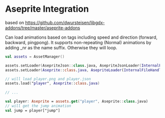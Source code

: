 # Aseprite Integration

based on https://github.com/dwursteisen/libgdx-addons/tree/master/aseprite-addons

Can load animations based on tags including speed and direction (forward, backward, pingpong).
It supports non-repeating (Normal) animations by adding _nr as the name suffix. Otherwise they will loop.

```kotlin
val assets = AssetManager()

assets.setLoader(AsepriteJson::class.java, AsepriteJsonLoader(InternalFileHandleResolver()))
assets.setLoader(Aseprite::class.java, AsepriteLoader(InternalFileHandleResolver()))

// will load player.png and player.json
assets.load("player", Aseprite::class.java)
  
// ...

val player: Aseprite = assets.get("player", Aseprite::class.java)
// will get the jump animation
val jump = player["jump"]         
``` 
